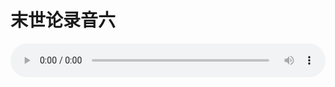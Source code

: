 # 末世论录音六

<audio style="width: 100%;" preload="false" controls controlslist="nodownload"><source src="//cdn.wechat.edu.pl/audio/mp3/old/27427.mp3" type="audio/mpeg">Your browser does not support the audio element.</audio>



